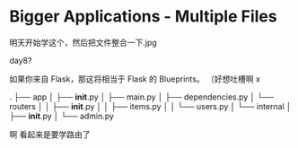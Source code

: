 # Bigger Applications - Multiple Files

明天开始学这个，然后把文件整合一下.jpg

day8?

如果你来自 Flask，那这将相当于 Flask 的 Blueprints。
（好想吐槽啊 x

.
├── app
│   ├── __init__.py
│   ├── main.py
│   ├── dependencies.py
│   └── routers
│   │   ├── __init__.py
│   │   ├── items.py
│   │   └── users.py
│   └── internal
│       ├── __init__.py
│       └── admin.py


啊 看起来是要学路由了
